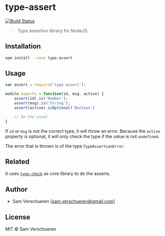 # type-assert

[![Build Status](https://travis-ci.org/SamVerschueren/type-assert.svg?branch=master)](https://travis-ci.org/SamVerschueren/type-assert)

> Type assertion library for NodeJS.

## Installation

```bash
npm install --save type-assert
```

## Usage

```JavaScript
var assert = require('type-assert');

module.exports = function(id, msg, active) {
    assert(id).is('Number');
    assert(msg).is('String');
    assert(active).isOptional('Boolean')

    // Do the usual
}
```

If `id` or `msg` is not the correct type, it will throw an error. Because the `active` property is
optional, it will only check the type if the value is not `undefined`.

The error that is thrown is of the type `TypeAssertionError`.

## Related

It uses [`type-check`](https://www.npmjs.com/package/type-check) as core library to do the asserts.

## Author

- Sam Verschueren [<sam.verschueren@gmail.com>]

## License

MIT © Sam Verschueren
